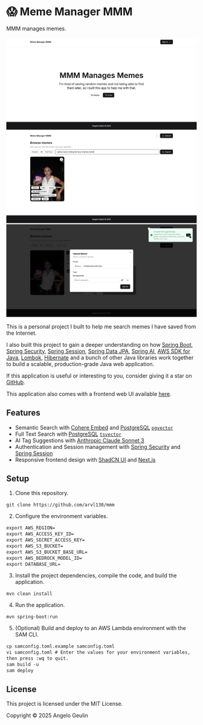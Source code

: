 # 😱 Meme Manager MMM

MMM manages memes.

![Screenshot of the home page](https://raw.githubusercontent.com/arvl130/mmm/master/screenshots/1.png)
![Screenshot of semantic search](https://raw.githubusercontent.com/arvl130/mmm/master/screenshots/2.png)
![Screenshot of AI tag suggestions](https://raw.githubusercontent.com/arvl130/mmm/master/screenshots/3.png)

This is a personal project I built to help me search memes I have saved
from  the Internet.

I also built this project to gain a deeper understanding on how [Spring Boot](https://spring.io/projects/spring-boot),
[Spring Security](https://spring.io/projects/spring-security), [Spring Session](https://spring.io/projects/spring-session),
[Spring Data JPA](https://spring.io/projects/spring-data-jpa), [Spring AI](https://spring.io/projects/spring-ai),
[AWS SDK for Java](https://aws.amazon.com/sdk-for-java/), [Lombok](https://projectlombok.org/),
[Hibernate](https://hibernate.org/) and a bunch of other Java libraries work together to build a
scalable, production-grade Java web application.

If this application is useful or interesting to you, consider giving it a
star on [GitHub](https://github.com/arvl130/mmm).

This application also comes with a frontend web UI available [here](https://github.com/arvl130/mmm-ui).

## Features

- Semantic Search with [Cohere Embed](https://cohere.com/embed) and [PostgreSQL](https://www.postgresql.org/) [`pgvector`](https://github.com/pgvector/pgvector)
- Full Text Search with [PostgreSQL](https://www.postgresql.org/) [`tsvector`](https://www.postgresql.org/docs/current/textsearch.html)
- AI Tag Suggestions with [Anthropic Claude Sonnet 3](https://www.anthropic.com/news/claude-3-family)
- Authentication and Session management with [Spring Security](https://spring.io/projects/spring-security) and [Spring Session](https://spring.io/projects/spring-session)
- Responsive frontend design with [ShadCN UI](https://ui.shadcn.com) and [Next.js](https://nextjs.org)

## Setup

1. Clone this repository. 

```shell
git clone https://github.com/arvl130/mmm
```

2. Configure the environment variables.

```shell
export AWS_REGION=
export AWS_ACCESS_KEY_ID=
export AWS_SECRET_ACCESS_KEY=
export AWS_S3_BUCKET=
export AWS_S3_BUCKET_BASE_URL=
export AWS_BEDROCK_MODEL_ID=
export DATABASE_URL=
```

3. Install the project dependencies, compile the code, and build the application.

```shell
mvn clean install
```

4. Run the application.

```shell
mvn spring-boot:run
```

5. (Optional) Build and deploy to an AWS Lambda environment with the SAM CLI.

```shell
cp samconfig.toml.example samconfig.toml
vi samconfig.toml # Enter the values for your environment variables, then press :wq to quit.
sam build -u
sam deploy
```

## License

This project is licensed under the MIT License.

Copyright © 2025 Angelo Geulin
